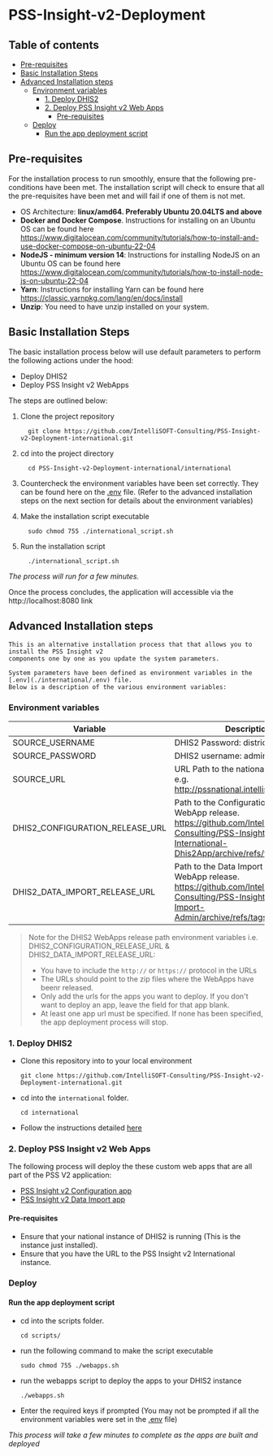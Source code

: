 # PSS-Insight-v2-Deployment

## Table of contents
<!-- TOC -->
* [Pre-requisites](#pre-requisites)
* [Basic Installation Steps](#basic-installation-steps)
* [Advanced Installation steps](#advanced-installation-steps)
  * [Environment variables](#environment-variables)
    * [1. Deploy DHIS2](#1-deploy-dhis2)
    * [2. Deploy PSS Insight v2 Web Apps](#2-deploy-pss-insight-v2-web-apps)
      * [Pre-requisites](#pre-requisites-1)
  * [Deploy](#deploy)
      * [Run the app deployment script](#run-the-app-deployment-script)
<!-- TOC -->
## Pre-requisites

For the installation process to run smoothly, ensure that the following pre-conditions have been met. The installation script will check to ensure that all the pre-requisites have been met and will fail if one of them is not met.

- OS Architecture: **linux/amd64. Preferably Ubuntu 20.04LTS and above**
- **Docker and Docker Compose**. Instructions for installing on an Ubuntu OS can be found here https://www.digitalocean.com/community/tutorials/how-to-install-and-use-docker-compose-on-ubuntu-22-04
- **NodeJS - minimum version 14**: Instructions for installing NodeJS on an Ubuntu OS can be found here https://www.digitalocean.com/community/tutorials/how-to-install-node-js-on-ubuntu-22-04
- **Yarn**: Instructions for installing Yarn can be found here https://classic.yarnpkg.com/lang/en/docs/install
- **Unzip**: You need to have unzip installed on your system.
<!-- TOC -->
## Basic Installation Steps

The basic installation process below will use default parameters to perform the following actions under the hood:
* Deploy DHIS2
* Deploy PSS Insight v2 WebApps

The steps are outlined below:

1. Clone the project repository

         git clone https://github.com/IntelliSOFT-Consulting/PSS-Insight-v2-Deployment-international.git

2. cd into the project directory
         
         cd PSS-Insight-v2-Deployment-international/international

3. Countercheck the environment variables have been set correctly. They can be found here on the [.env](./.env) file.
  (Refer to the advanced installation steps on the next section for details about the environment variables) 

4. Make the installation script executable

         sudo chmod 755 ./international_script.sh

5. Run the installation script 

         ./international_script.sh

*The process will run for a few minutes.*

Once the process concludes, the application will accessible via the http://localhost:8080 link

## Advanced Installation steps

    This is an alternative installation process that that allows you to install the PSS Insight v2 
    components one by one as you update the system parameters.
    
    System parameters have been defined as environment variables in the [.env](./international/.env) file. 
    Below is a description of the various environment variables:

### Environment variables
| Variable                        | Description                                                                                                                                                       |
|---------------------------------|-------------------------------------------------------------------------------------------------------------------------------------------------------------------|
| SOURCE_USERNAME                 | DHIS2 Password: district                                                                                                                                          |
| SOURCE_PASSWORD                 | DHIS2 username: admin                                                                                                                                             |
| SOURCE_URL                      | URL Path to the national instance <br/> e.g.  http://pssnational.intellisoftkenya.com                                                                             |
| DHIS2_CONFIGURATION_RELEASE_URL | Path to the Configuration DHIS2 WebApp release.<br/> https://github.com/IntelliSOFT-Consulting/PSS-Insight-v2-International-Dhis2App/archive/refs/tags/v1.0.0.zip |
| DHIS2_DATA_IMPORT_RELEASE_URL   | Path to the Data Import DHIS2 WebApp release.<br/> https://github.com/IntelliSOFT-Consulting/PSS-Insight-v2-Data-Import-Admin/archive/refs/tags/v1.0.0.zip        |

> Note for the DHIS2 WebApps release path environment variables i.e. DHIS2_CONFIGURATION_RELEASE_URL & DHIS2_DATA_IMPORT_RELEASE_URL:
> 
> - You have to include the `http://` or `https://` protocol in the URLs
> - The URLs should point to the zip files where the WebApps have beenr released.
> - Only add the urls for the apps you want to deploy. If you don't want to deploy an app, leave the field for that app blank.
> - At least one app url must be specified. If none has been specified, the app deployment process will stop.


### 1. Deploy DHIS2

- Clone this repository into to your local environment

      git clone https://github.com/IntelliSOFT-Consulting/PSS-Insight-v2-Deployment-international.git
- cd into the `international` folder.

      cd international

- Follow the instructions detailed [here](./international/README.md)

### 2. Deploy PSS Insight v2 Web Apps

The following process will deploy the these custom web apps that are all part of the PSS V2 application:
- [PSS Insight v2 Configuration app](https://github.com/IntelliSOFT-Consulting/PSS-Insight-v2-Intenational-Dhis2App)
- [PSS Insight v2 Data Import app](https://github.com/IntelliSOFT-Consulting/PSS-Insight-v2-Data-Import-Admin)

#### Pre-requisites

- Ensure that your national instance of DHIS2 is running (This is the instance just installed).
- Ensure that you have the URL to the PSS Insight v2 International instance.

### Deploy

#### Run the app deployment script
- cd into the scripts folder. 
      
      cd scripts/

- run the following command to make the script executable
  
      sudo chmod 755 ./webapps.sh
- run the webapps script to deploy the apps to your DHIS2 instance
      
      ./webapps.sh
- Enter the required keys if prompted (You may not be prompted if all the environment variables were set in the [.env](./national/.env) file)

*This process will take a few minutes to complete as the apps are built and deployed*


